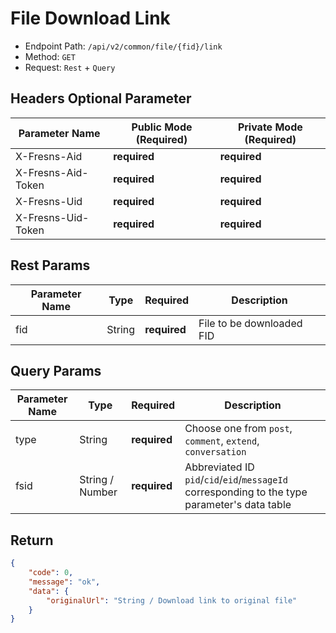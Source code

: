 # File Download Link

- Endpoint Path: `/api/v2/common/file/{fid}/link`
- Method: `GET`
- Request: `Rest` + `Query`

## Headers Optional Parameter

| Parameter Name | Public Mode (Required) | Private Mode (Required) |
| --- | --- | --- |
| X-Fresns-Aid | **required** | **required** |
| X-Fresns-Aid-Token | **required** | **required** |
| X-Fresns-Uid | **required** | **required** |
| X-Fresns-Uid-Token | **required** | **required** |

## Rest Params

| Parameter Name | Type | Required | Description |
| --- | --- | --- | --- |
| fid | String | **required** | File to be downloaded FID |

## Query Params

| Parameter Name | Type | Required | Description |
| --- | --- | --- | --- |
| type | String | **required** | Choose one from `post`, `comment`, `extend`, `conversation` |
| fsid | String / Number | **required** | Abbreviated ID `pid`/`cid`/`eid`/`messageId` corresponding to the type parameter's data table |

## Return

```json
{
    "code": 0,
    "message": "ok",
    "data": {
        "originalUrl": "String / Download link to original file"
    }
}
```
